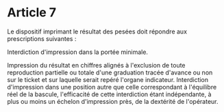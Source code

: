 # Article 7

Le dispositif imprimant le résultat des pesées doit répondre aux prescriptions suivantes :

Interdiction d'impression dans la portée minimale.

Impression du résultat en chiffres alignés à l'exclusion de toute reproduction partielle ou totale d'une graduation tracée d'avance ou non sur le ticket et sur laquelle serait repéré l'organe indicateur.    Interdiction d'impression dans une position autre que celle correspondant à l'équilibre réel de la bascule, l'efficacité de cette interdiction étant indépendante, à plus ou moins un échelon d'impression près, de la dextérité de l'opérateur.
